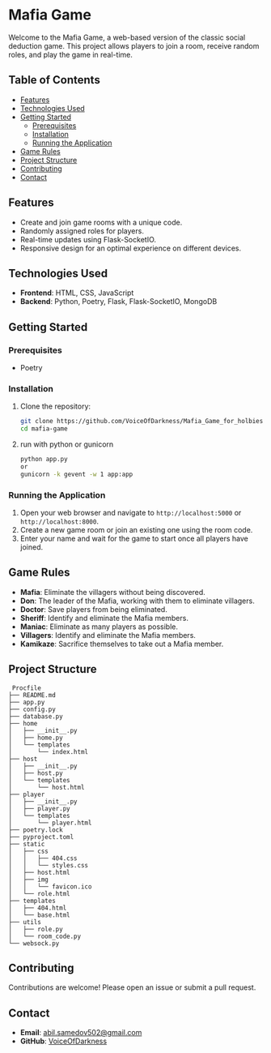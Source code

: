# Mafia Game

Welcome to the Mafia Game, a web-based version of the classic social deduction game. This project allows players to join a room, receive random roles, and play the game in real-time.

## Table of Contents

- [Features](#features)
- [Technologies Used](#technologies-used)
- [Getting Started](#getting-started)
  - [Prerequisites](#prerequisites)
  - [Installation](#installation)
  - [Running the Application](#running-the-application)
- [Game Rules](#game-rules)
- [Project Structure](#project-structure)
- [Contributing](#contributing)
- [Contact](#contact)

## Features

- Create and join game rooms with a unique code.
- Randomly assigned roles for players.
- Real-time updates using Flask-SocketIO.
- Responsive design for an optimal experience on different devices.

## Technologies Used

- **Frontend**: HTML, CSS, JavaScript
- **Backend**: Python, Poetry, Flask, Flask-SocketIO, MongoDB

## Getting Started

### Prerequisites

- Poetry

### Installation

1. Clone the repository:

   ```sh
   git clone https://github.com/VoiceOfDarkness/Mafia_Game_for_holbies
   cd mafia-game
   ```

2. run with python or gunicorn
   ```sh
   python app.py
   or
   gunicorn -k gevent -w 1 app:app
   ```

### Running the Application

1. Open your web browser and navigate to `http://localhost:5000` or `http://localhost:8000`.
2. Create a new game room or join an existing one using the room code.
3. Enter your name and wait for the game to start once all players have joined.

## Game Rules

- **Mafia**: Eliminate the villagers without being discovered.
- **Don**: The leader of the Mafia, working with them to eliminate villagers.
- **Doctor**: Save players from being eliminated.
- **Sheriff**: Identify and eliminate the Mafia members.
- **Maniac**: Eliminate as many players as possible.
- **Villagers**: Identify and eliminate the Mafia members.
- **Kamikaze**: Sacrifice themselves to take out a Mafia member.

## Project Structure
```
 Procfile
├── README.md
├── app.py
├── config.py
├── database.py
├── home
│   ├── __init__.py
│   ├── home.py
│   └── templates
│       └── index.html
├── host
│   ├── __init__.py
│   ├── host.py
│   └── templates
│       └── host.html
├── player
│   ├── __init__.py
│   ├── player.py
│   └── templates
│       └── player.html
├── poetry.lock
├── pyproject.toml
├── static
│   ├── css
│   │   ├── 404.css
│   │   └── styles.css
│   ├── host.html
│   ├── img
│   │   └── favicon.ico
│   └── role.html
├── templates
│   ├── 404.html
│   └── base.html
├── utils
│   ├── role.py
│   └── room_code.py
└── websock.py
```


## Contributing
Contributions are welcome! Please open an issue or submit a pull request.

## Contact
- **Email**: abil.samedov502@gmail.com
- **GitHub**: [VoiceOfDarkness](https://github.com/voiceofdarkness)
